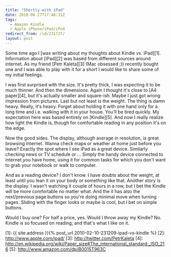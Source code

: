 ```yaml
---
title: "Shortly with iPad"
date: 2010-06-27T17:48:31Z
tags:
  - Amazon Kindle
  - Apple iPhone/iPad/iPod
redirect_from: /id/231727/
layout: post
---
```

Some time ago I [was writing about my thoughts about Kindle vs. iPad][1]. Information about [iPad][2] was based from different sources around internet. As my friend [Petr Kaleta][3] (Mac obsessed ;)) recently bought one and I was able to play with it for a short I would like to share some of my initial feelings.

I was first surprised with the size. It's pretty thick, I was expecting it to be much thinner. And then the dimensions. Again I thought it's close to [A4 paper][4], but it's actually smaller and square-ish. Maybe I just got wrong impression from pictures. Last but not least is the weight. The thing is damn heavy. Really, it's heavy. Forget about holding it with one hand only for a long time and i.e. walking with it in your house. You'll be tired quickly. My expectation here was based entirely on [Kindle][5]. And now I really realize how light the Kindle is, though for comfortable reading in any position it's on the edge.

Now the good sides. The display, although average in resolution, is great browsing internet. Wanna check maps or weather at home just before you leave? Exactly the spot where I see iPad as a great device. Similarly checking news or TV schedule or ... Simply the handy device connected to internet you have home, using it for common tasks for which you don't want to grab your notebook or walk to computer.

And as a reading device? I don't know. I have doubts about the weight, at least until you lean it on your body or something like that. Another story is the display. I wasn't watching it couple of hours in a row, but I bet the Kindle will be more comfortable no matter what. And the it has also the next/previous page buttons so you're doing minimal move when turning pages. Sliding with the finger looks or maybe is cool, but I bet on simple buttons.

Would I buy one? For half a price, yes. Would I throw away my Kindle? No. Kindle is so focused on reading; and that's what I like on it.

[1]: {{ site.address }}{% post_url 2010-02-10-231209-ipad-vs-kindle %}
[2]: http://www.apple.com/ipad/
[3]: http://twitter.com/PetrKaleta
[4]: http://en.wikipedia.org/wiki/Paper_size#The_international_standard:_ISO_216
[5]: http://www.amazon.com/dp/B0015T963C